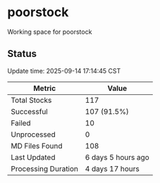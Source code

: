 # poorstock
Working space for poorstock

## Status
Update time: 2025-09-14 17:14:45 CST

| Metric | Value |
|--------|-------|
| Total Stocks | 117 |
| Successful | 107 (91.5%) |
| Failed | 10 |
| Unprocessed | 0 |
| MD Files Found | 108 |
| Last Updated | 6 days 5 hours ago |
| Processing Duration | 4 days 17 hours |

